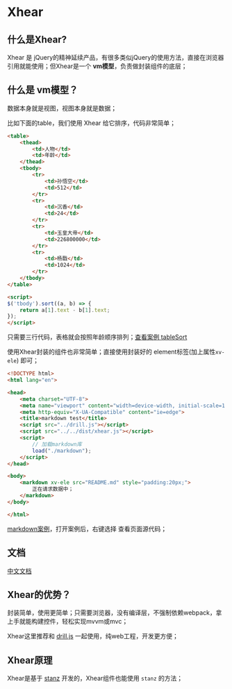 # Xhear

## 什么是Xhear?

Xhear 是 jQuery的精神延续产品，有很多类似jQuery的使用方法，直接在浏览器引用就能使用；但Xhear是一个 **vm模型**，负责做封装组件的底层；

## 什么是 **vm模型**？

数据本身就是视图，视图本身就是数据；

比如下面的table，我们使用 Xhear 给它排序，代码非常简单；

```html
<table>
    <thead>
        <td>人物</td>
        <td>年龄</td>
    </thead>
    <tbody>
        <tr>
            <td>孙悟空</td>
            <td>512</td>
        </tr>
        <tr>
            <td>沉香</td>
            <td>24</td>
        </tr>
        <tr>
            <td>玉皇大帝</td>
            <td>226800000</td>
        </tr>
        <tr>
            <td>杨戬</td>
            <td>1024</td>
        </tr>
    </tbody>
</table>

<script>
$('tbody').sort((a, b) => {
    return a[1].text - b[1].text;
});
</script>
```

只需要三行代码，表格就会按照年龄顺序排列；[查看案例 tableSort](https://kirakiray.github.io/Xhear/readmeSource/table_sort.html)

使用Xhear封装的组件也非常简单；直接使用封装好的 element标签(加上属性`xv-ele`) 即可；

```html
<!DOCTYPE html>
<html lang="en">

<head>
    <meta charset="UTF-8">
    <meta name="viewport" content="width=device-width, initial-scale=1.0">
    <meta http-equiv="X-UA-Compatible" content="ie=edge">
    <title>markdown test</title>
    <script src="../drill.js"></script>
    <script src="../../dist/xhear.js"></script>
    <script>
        // 加载markdown库
        load("./markdown");
    </script>
</head>

<body>
    <markdown xv-ele src="README.md" style="padding:20px;">
        正在请求数据中；
    </markdown>
</body>

</html>
```

[markdown案例](https://kirakiray.github.io/Xhear/demo/markdown/test.html)，打开案例后，右键选择 查看页面源代码；

## 文档

[中文文档](doc/cn/)

## Xhear的优势？

封装简单，使用更简单；只需要浏览器，没有编译层，不强制依赖webpack，拿上手就能构建控件，轻松实现mvvm或mvc；

Xhear这里推荐和 [drill.js](https://github.com/kirakiray/drill.js) 一起使用，纯web工程，开发更方便；

## Xhear原理

Xhear是基于 [stanz](https://github.com/kirakiray/stanz) 开发的，Xhear组件也能使用 `stanz` 的方法；